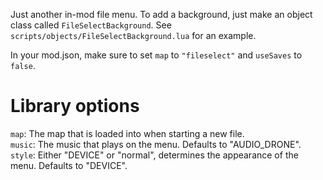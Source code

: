Just another in-mod file menu. To add a background, just make an object class called `FileSelectBackground`. See `scripts/objects/FileSelectBackground.lua` for an example.

In your mod.json, make sure to set `map` to `"fileselect"` and `useSaves` to `false`.

# Library options

`map`: The map that is loaded into when starting a new file.  
`music`: The music that plays on the menu. Defaults to "AUDIO_DRONE".  
`style`: Either "DEVICE" or "normal", determines the appearance of the menu. Defaults to "DEVICE".  
